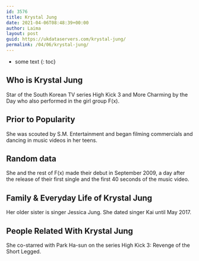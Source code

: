 ```yaml
---
id: 3576
title: Krystal Jung
date: 2021-04-06T08:48:39+00:00
author: Laima
layout: post
guid: https://ukdataservers.com/krystal-jung/
permalink: /04/06/krystal-jung/
---
```


* some text
{: toc}


## Who is Krystal Jung
                  
                  
                  
Star of the South Korean TV series High Kick 3 and More Charming by the Day who also performed in the girl group F(x).
                  
              
            
              
            
                
                
                
## Prior to Popularity
                  
                  
                  
She was scouted by S.M. Entertainment and began filming commercials and dancing in music videos in her teens.
                  
              
            
              
            
                
                
                
## Random data
                  
                  
                  
She and the rest of F(x) made their debut in September 2009, a day after the release of their first single and the first 40 seconds of the music video.
                  
              
            
              
            
                
                
                
## Family & Everyday Life of Krystal Jung
                  
                  
                  
Her older sister is singer Jessica Jung. She dated singer Kai until May 2017.
                  
              
            
              
            
                
                
                
## People Related With Krystal Jung
                  
                  
                  
She co-starred with Park Ha-sun on the series High Kick 3: Revenge of the Short Legged.
                  
              
            
              
            
                
              
            
              
              
            
            
              
            
          
          
          